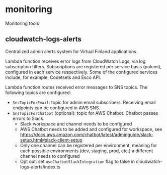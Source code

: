 # monitoring

Monitoring tools

## cloudwatch-logs-alerts

Centralized admin alerts system for Virtual Finland applications.

Lambda function receives error logs from CloudWatch Logs, via log subscription filters. Subscriptions are registered per service basis (pulumi), configured in each service respectively. Some of the configured services include, for example, Codetsets and Esco API.

Lambda function routes received error messages to SNS topics. The following topics are configured:

- `SnsTopicForEmail`: topic for admin email subscribers. Receiving email endpoints can be configured in AWS SNS.
- `SnsTopicForChatbot` (optional): topic for AWS Chatbot. Chatbot passes errors to Slack.
  - Slack workspace and channel needs to be configured
  - AWS Chatbot needs to be added and configured for workspace, see https://docs.aws.amazon.com/chatbot/latest/adminguide/slack-setup.html#slack-client-setup
  - Only one channel can be registered per environment, meaning for each possible environments (dev, staging, prod, etc.) a different channel needs to configured
  - Opt out: set `useChatbotSlackIntegration` flag to false in cloudwatch-logs-alerts/index.ts
